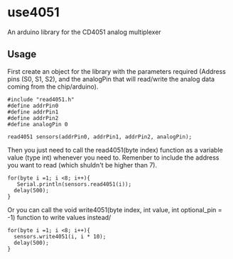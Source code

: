 # use4051
An arduino library for the CD4051 analog multiplexer
## Usage
First create an object for the library with the parameters required (Address pins (S0, S1, S2), and the analogPin that will read/write the analog data coming from the chip/arduino).


  ```
  #include "read4051.h"
  #define addrPin0
  #define addrPin1
  #define addrPin2
  #define analogPin 0

  read4051 sensors(addrPin0, addrPin1, addrPin2, analogPin);
```

Then you just need to call the read4051(byte index) function as a variable value (type int) whenever you need to. Remenber to include the address you want to read (which shuldn't be higher than 7).


  ```
  for(byte i =1; i <8; i++){
    Serial.println(sensors.read4051(i));
    delay(500);
  }
```
Or you can call the void write4051(byte index, int value, int optional_pin = -1) function to write values instead/


```
for(byte i =1; i <8; i++){
  sensors.write4051(i, i * 10);
  delay(500);
}
```

